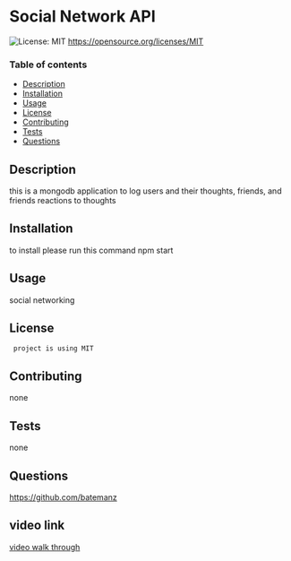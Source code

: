 # Social Network API

  ![License: MIT](https://img.shields.io/badge/License-MIT-yellow.svg) https://opensource.org/licenses/MIT

  ### Table of contents
  * [Description](#description)
  * [Installation](#installation)
  * [Usage](#usage)
  * [License](#license)
  * [Contributing](#contributing)
  * [Tests](#tests)
  * [Questions](#questions)
  
  ## Description 
  this is a mongodb application to log users and their thoughts, friends, and friends reactions to thoughts

  ## Installation
  to install please run this command
  npm start 

  ## Usage
  social networking

  ## License
     project is using MIT

  ## Contributing
  none

  ## Tests
  none

  ## Questions
  https://github.com/batemanz

  ## video link

  [video walk through](https://youtu.be/BQtbGkIJW2E)

